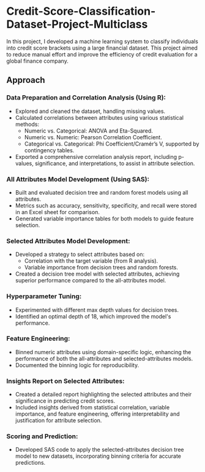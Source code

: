 # Credit-Score-Classification-Dataset-Project-Multiclass
In this project, I developed a machine learning system to classify individuals into credit score brackets using a large financial dataset. This project aimed to reduce manual effort and improve the efficiency of credit evaluation for a global finance company.

## Approach
### Data Preparation and Correlation Analysis (Using R):
- Explored and cleaned the dataset, handling missing values.
- Calculated correlations between attributes using various statistical methods:
  - Numeric vs. Categorical: ANOVA and Eta-Squared.
  - Numeric vs. Numeric: Pearson Correlation Coefficient.
  - Categorical vs. Categorical: Phi Coefficient/Cramér’s V, supported by contingency tables.
- Exported a comprehensive correlation analysis report, including p-values, significance, and interpretations, to assist in attribute selection.
### All Attributes Model Development (Using SAS):
- Built and evaluated decision tree and random forest models using all attributes.
- Metrics such as accuracy, sensitivity, specificity, and recall were stored in an Excel sheet for comparison.
- Generated variable importance tables for both models to guide feature selection.
### Selected Attributes Model Development:
- Developed a strategy to select attributes based on:
  - Correlation with the target variable (from R analysis).
  - Variable importance from decision trees and random forests.
- Created a decision tree model with selected attributes, achieving superior performance compared to the all-attributes model.
### Hyperparameter Tuning:
- Experimented with different max depth values for decision trees.
- Identified an optimal depth of 18, which improved the model's performance.
### Feature Engineering:
- Binned numeric attributes using domain-specific logic, enhancing the performance of both the all-attributes and selected-attributes models.
- Documented the binning logic for reproducibility.
### Insights Report on Selected Attributes:
- Created a detailed report highlighting the selected attributes and their significance in predicting credit scores.
- Included insights derived from statistical correlation, variable importance, and feature engineering, offering interpretability and justification for attribute selection.
### Scoring and Prediction:
- Developed SAS code to apply the selected-attributes decision tree model to new datasets, incorporating binning criteria for accurate predictions.
